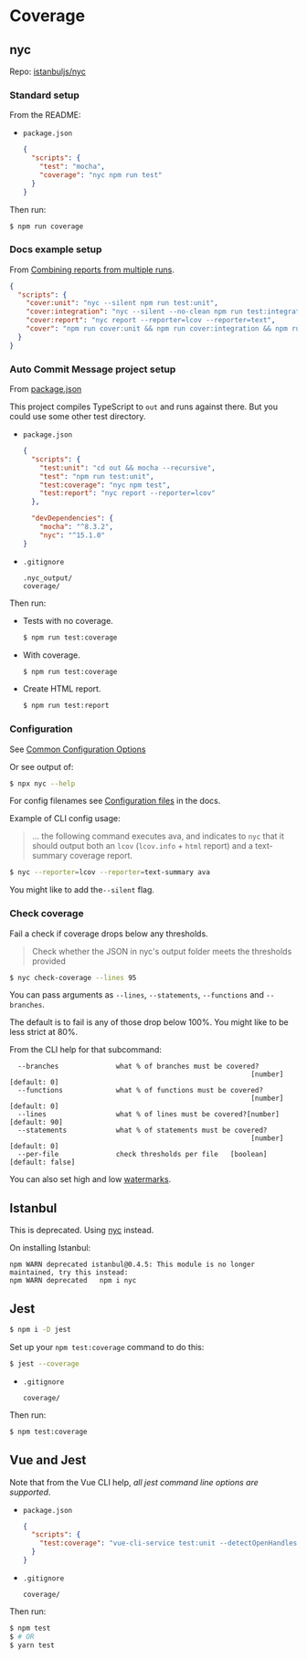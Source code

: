 # Coverage


## nyc

Repo: [istanbuljs/nyc](https://github.com/istanbuljs/nyc)

### Standard setup

From the README:

- `package.json`
    ```json
    {
      "scripts": {
        "test": "mocha",
        "coverage": "nyc npm run test"
      }
    }
    ```

Then run:

```sh
$ npm run coverage
```

### Docs example setup

From [Combining reports from multiple runs](https://github.com/istanbuljs/nyc/blob/master/README.md#combining-reports-from-multiple-runs).

```json
{
  "scripts": {
    "cover:unit": "nyc --silent npm run test:unit",
    "cover:integration": "nyc --silent --no-clean npm run test:integration",
    "cover:report": "nyc report --reporter=lcov --reporter=text",
    "cover": "npm run cover:unit && npm run cover:integration && npm run cover:report"
  }
}
```

### Auto Commit Message project setup

From [package.json](https://github.com/MichaelCurrin/auto-commit-msg/blob/master/package.json)

This project compiles TypeScript to `out` and runs against there. But you could use some other test directory.

- `package.json`
    ```json
    {
      "scripts": {
        "test:unit": "cd out && mocha --recursive",
        "test": "npm run test:unit",
        "test:coverage": "nyc npm test",
        "test:report": "nyc report --reporter=lcov"
      },

      "devDependencies": {
        "mocha": "^8.3.2",
        "nyc": "^15.1.0"
    }
    ```
- `.gitignore`
    ```
    .nyc_output/
    coverage/
    ```

Then run:

- Tests with no coverage.
    ```sh
    $ npm run test:coverage
    ```
- With coverage.
    ```sh
    $ npm run test:coverage
    ```
- Create HTML report.
    ```sh
    $ npm run test:report
    ```

### Configuration

See [Common Configuration Options](https://github.com/istanbuljs/nyc#common-configuration-options)

Or see output of:

```sh
$ npx nyc --help
```

For config filenames see [Configuration files](https://github.com/istanbuljs/nyc/blob/master/README.md#configuration-files) in the docs.

Example of CLI config usage:

> ... the following command executes ava, and indicates to `nyc` that it should output both an `lcov` (`lcov.info` + `html` report) and a text-summary coverage report.

```sh
$ nyc --reporter=lcov --reporter=text-summary ava
```

You might like to add  the`--silent` flag.

### Check coverage

Fail a check if coverage drops below any thresholds.

> Check whether the JSON in nyc's output folder meets the thresholds provided

```sh
$ nyc check-coverage --lines 95
```

You can pass arguments as `--lines`, `--statements`, `--functions` and `--branches`.

The default is to fail is any of those drop below 100%. You might like to be less strict at 80%.

From the CLI help for that subcommand:

```
  --branches              what % of branches must be covered?
                                                           [number] [default: 0]
  --functions             what % of functions must be covered?
                                                           [number] [default: 0]
  --lines                 what % of lines must be covered?[number] [default: 90]
  --statements            what % of statements must be covered?
                                                           [number] [default: 0]
  --per-file              check thresholds per file   [boolean] [default: false]
```

You can also set high and low [watermarks](https://github.com/istanbuljs/nyc/blob/master/README.md#high-and-low-watermarks).


## Istanbul

This is deprecated. Using [nyc](#nyc) instead.

On installing Istanbul:

```
npm WARN deprecated istanbul@0.4.5: This module is no longer maintained, try this instead:
npm WARN deprecated   npm i nyc
```

## Jest

```sh
$ npm i -D jest
```

Set up your `npm test:coverage` command to do this:

```sh
$ jest --coverage
```

- `.gitignore`
    ```
    coverage/
    ```
    
Then run:

```sh
$ npm test:coverage
```


## Vue and Jest

Note that from the Vue CLI help, _all jest command line options are supported_.

- `package.json`
    ```json
    {
      "scripts": {
        "test:coverage": "vue-cli-service test:unit --detectOpenHandles --coverage",
      }
    }
    ```
- `.gitignore`
    ```
    coverage/
    ```

Then run:

```sh
$ npm test
$ # OR
$ yarn test
```
